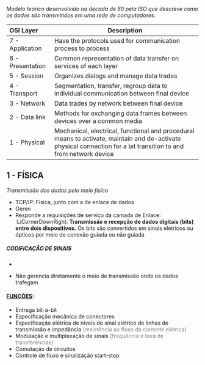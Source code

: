 *Modelo teórico desenvolvido na década de 80 pela ISO que descreve como os dados são transmitidos em uma rede de computadores.*

| OSI Layer        | Description                                                                                                                                                       |
| :--------------- | ----------------------------------------------------------------------------------------------------------------------------------------------------------------- |
| 7 - Application  | Have the protocols used for communication process to process                                                                                                      |
| 6 - Presentation | Common representation of data transfer on services of each layer                                                                                                  |
| 5 - Session      | Organizes dialogs and manage data trades                                                                                                                          |
| 4 - Transport    | Segmentation, transfer, regroup data to individual communication between final device                                                                             |
| 3 - Network      | Data trades by network between final device                                                                                                                       |
| 2 - Data link    | Methods for exchanging data frames between devices over a common media                                                                                            |
| 1 - Physical     | Mechanical, electrical, functional and procedural means to activate, maintain and de-activate physical connection for a bit transition to and from network device |
## 1 - FÍSICA
*Transmissão dos dados pelo meio físico*
- TCP/IP: Física, junto com a de enlace de dados
- Geren
- Responde a requisições de serviço da camada de Enlace:
	:LiCornerDownRight: **Transmissão e recepção de dados digitais (bits) entre dois dispositivos.** Os bits são convertidos em sinais elétricos ou ópticos por meio de conexão guiada ou não guiada

##### CODIFICAÇÃO DE SINAIS
- 

- Não gerencia diretamente o meio de transmissão onde os dados trafegam
#### <u>FUNÇÕES</u>:
- Entrega bit-a-bit
- Especificação mecânica de conectores
- Especificação elétrica de níveis de sinal elétrico de linhas de transmissão e impedância <font color="#7f7f7f">(resistência ao fluxo da corrente elétrica)</font>
- Modulação e multiplexação de sinais <font color="#7f7f7f">(frequência e taxa de transferências)</font>
- Comutação de circuitos
- Controle de fluxo e sinalização start-stop